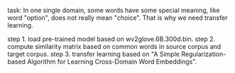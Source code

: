 task:
In one single domain, some words have some special meaning, like word "option", does not really mean "choice". That is why we need transfer learning.

step 1. load pre-trained model based on wv2glove.6B.300d.bin.
step 2. compute similarity matrix based on common words in source corpus and target corpus.
step 3. transfer learning based on "A Simple Regularization-based Algorithm for Learning Cross-Domain Word Embeddings".







